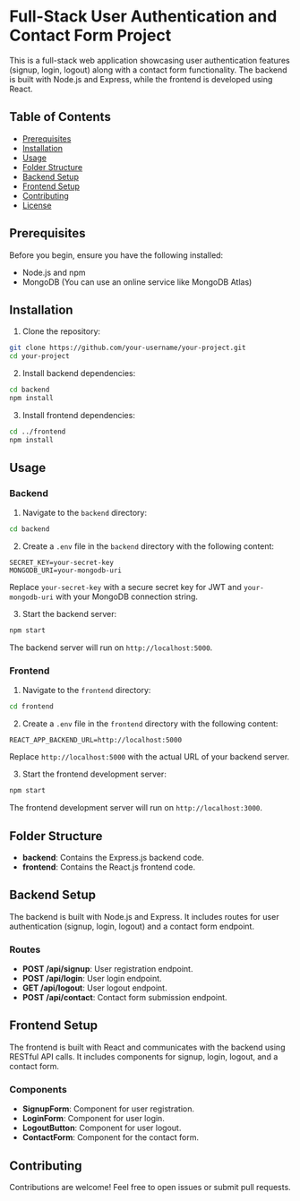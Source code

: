 

# Full-Stack User Authentication and Contact Form Project

This is a full-stack web application showcasing user authentication features (signup, login, logout) along with a contact form functionality. The backend is built with Node.js and Express, while the frontend is developed using React.

## Table of Contents

- [Prerequisites](#prerequisites)
- [Installation](#installation)
- [Usage](#usage)
- [Folder Structure](#folder-structure)
- [Backend Setup](#backend-setup)
- [Frontend Setup](#frontend-setup)
- [Contributing](#contributing)
- [License](#license)

## Prerequisites

Before you begin, ensure you have the following installed:

- Node.js and npm
- MongoDB (You can use an online service like MongoDB Atlas)

## Installation

1. Clone the repository:

```bash
git clone https://github.com/your-username/your-project.git
cd your-project
```

2. Install backend dependencies:

```bash
cd backend
npm install
```

3. Install frontend dependencies:

```bash
cd ../frontend
npm install
```

## Usage

### Backend

1. Navigate to the `backend` directory:

```bash
cd backend
```

2. Create a `.env` file in the `backend` directory with the following content:

```env
SECRET_KEY=your-secret-key
MONGODB_URI=your-mongodb-uri
```

Replace `your-secret-key` with a secure secret key for JWT and `your-mongodb-uri` with your MongoDB connection string.

3. Start the backend server:

```bash
npm start
```

The backend server will run on `http://localhost:5000`.

### Frontend

1. Navigate to the `frontend` directory:

```bash
cd frontend
```

2. Create a `.env` file in the `frontend` directory with the following content:

```env
REACT_APP_BACKEND_URL=http://localhost:5000
```

Replace `http://localhost:5000` with the actual URL of your backend server.

3. Start the frontend development server:

```bash
npm start
```

The frontend development server will run on `http://localhost:3000`.

## Folder Structure

- **backend**: Contains the Express.js backend code.
- **frontend**: Contains the React.js frontend code.

## Backend Setup

The backend is built with Node.js and Express. It includes routes for user authentication (signup, login, logout) and a contact form endpoint.

### Routes

- **POST /api/signup**: User registration endpoint.
- **POST /api/login**: User login endpoint.
- **GET /api/logout**: User logout endpoint.
- **POST /api/contact**: Contact form submission endpoint.

## Frontend Setup

The frontend is built with React and communicates with the backend using RESTful API calls. It includes components for signup, login, logout, and a contact form.

### Components

- **SignupForm**: Component for user registration.
- **LoginForm**: Component for user login.
- **LogoutButton**: Component for user logout.
- **ContactForm**: Component for the contact form.

## Contributing

Contributions are welcome! Feel free to open issues or submit pull requests.

